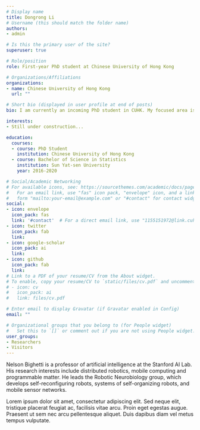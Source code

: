 ```yaml
---
# Display name
title: Dongrong Li
# Username (this should match the folder name)
authors:
- admin

# Is this the primary user of the site?
superuser: true

# Role/position
role: First-year PhD student at Chinese University of Hong Kong

# Organizations/Affiliations
organizations:
- name: Chinese University of Hong Kong
  url: ""

# Short bio (displayed in user profile at end of posts)
bio: I am currently an incoming PhD student in CUHK. My focused area is statistics. This site is still under construction so a lot of material has not been put forward properly yet.

interests:
- Still under construction...

education:
  courses:
  - course: PhD Student 
    institution: Chinese University of Hong Kong
  - course: Bachelor of Science in Statistics
    institution: Sun Yat-sen University
    year: 2016-2020

# Social/Academic Networking
# For available icons, see: https://sourcethemes.com/academic/docs/page-builder/#icons
#   For an email link, use "fas" icon pack, "envelope" icon, and a link in the
#   form "mailto:your-email@example.com" or "#contact" for contact widget.
social:
- icon: envelope
  icon_pack: fas
  link: '#contact'  # For a direct email link, use "1155151972@link.cuhk.edu.hk".
- icon: twitter
  icon_pack: fab
  link: 
- icon: google-scholar
  icon_pack: ai
  link: 
- icon: github
  icon_pack: fab
  link:
# Link to a PDF of your resume/CV from the About widget.
# To enable, copy your resume/CV to `static/files/cv.pdf` and uncomment the lines below.
# - icon: cv
#   icon_pack: ai
#   link: files/cv.pdf

# Enter email to display Gravatar (if Gravatar enabled in Config)
email: ""

# Organizational groups that you belong to (for People widget)
#   Set this to `[]` or comment out if you are not using People widget.
user_groups:
- Researchers
- Visitors
---
```


Nelson Bighetti is a professor of artificial intelligence at the Stanford AI Lab. His research interests include distributed robotics, mobile computing and programmable matter. He leads the Robotic Neurobiology group, which develops self-reconfiguring robots, systems of self-organizing robots, and mobile sensor networks.

Lorem ipsum dolor sit amet, consectetur adipiscing elit. Sed neque elit, tristique placerat feugiat ac, facilisis vitae arcu. Proin eget egestas augue. Praesent ut sem nec arcu pellentesque aliquet. Duis dapibus diam vel metus tempus vulputate.
